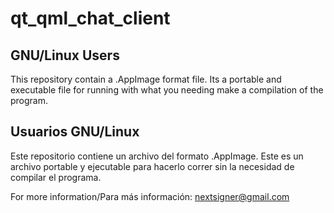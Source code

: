 # qt_qml_chat_client

## GNU/Linux Users
This repository contain a .AppImage format file. Its a portable and executable file for running with what you needing make a compilation of the program.

## Usuarios GNU/Linux
Este repositorio contiene un archivo del formato .AppImage. Este es un archivo portable y ejecutable para hacerlo correr sin la necesidad de compilar el programa.

For more information/Para más información: nextsigner@gmail.com 
